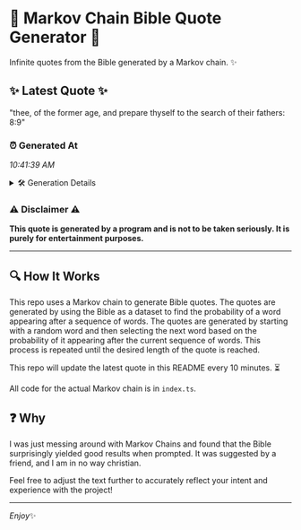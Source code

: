 # 📖 Markov Chain Bible Quote Generator 📖

Infinite quotes from the Bible generated by a Markov chain. ✨

## ✨ Latest Quote ✨
"thee, of the former age, and prepare thyself to the search of their fathers: 8:9"

### ⏰ Generated At
*10:41:39 AM*

<details>
    <summary>🛠️ Generation Details</summary>
    <p>
        <strong>🌱 Seed:</strong> thee,<br>
        <strong>🔄 Iterations:</strong> 14<br>
        <strong>📜 Context History:</strong><br>[ thee, ]: of<br>[ thee,, of ]: the<br>[ thee,, of, the ]: former<br>[ thee,, of, the, former ]: age,<br>[ thee,, of, the, former, age, ]: and<br>[ thee,, of, the, former, age,, and ]: prepare<br>[ of, the, former, age,, and, prepare ]: thyself<br>[ the, former, age,, and, prepare, thyself ]: to<br>[ former, age,, and, prepare, thyself, to ]: the<br>[ age,, and, prepare, thyself, to, the ]: search<br>[ and, prepare, thyself, to, the, search ]: of<br>[ prepare, thyself, to, the, search, of ]: their<br>[ thyself, to, the, search, of, their ]: fathers:<br>[ to, the, search, of, their, fathers: ]: 8:9<br>
    </p>
</details>

### ⚠️ Disclaimer ⚠️
**This quote is generated by a program and is not to be taken seriously. It is purely for entertainment purposes.**

---

## 🔍 How It Works

This repo uses a Markov chain to generate Bible quotes. The quotes are generated by using the Bible as a dataset to find the probability of a word appearing after a sequence of words. The quotes are generated by starting with a random word and then selecting the next word based on the probability of it appearing after the current sequence of words. This process is repeated until the desired length of the quote is reached.

This repo will update the latest quote in this README every 10 minutes. ⏳

All code for the actual Markov chain is in `index.ts`.

## ❓ Why

I was just messing around with Markov Chains and found that the Bible surprisingly yielded good results when prompted. 
It was suggested by a friend, and I am in no way christian.

Feel free to adjust the text further to accurately reflect your intent and experience with the project!

---

*Enjoy*✨
